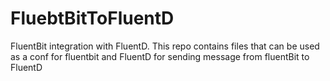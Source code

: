# FluebtBitToFluentD
FluentBit integration with FluentD. This repo contains files that can be used as a conf for fluentbit and FluentD for sending message from fluentBit to FluentD
